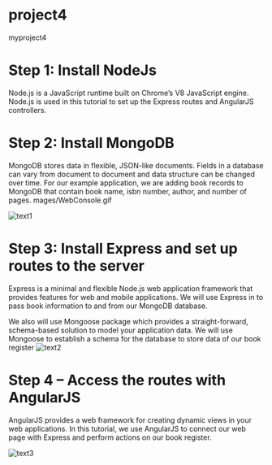 # project4
myproject4
# Step 1: Install NodeJs

Node.js is a JavaScript runtime built on Chrome’s V8 JavaScript engine. Node.js is used in this tutorial to set up the Express routes and AngularJS controllers.

# Step 2: Install MongoDB

MongoDB stores data in flexible, JSON-like documents. Fields in a database can vary from document to document and data structure can be changed over time. For our example application, we are adding book records to MongoDB that contain book name, isbn number, author, and number of pages.
mages/WebConsole.gif

![text1](https://user-images.githubusercontent.com/108102087/181847355-5ed927ba-f06b-4684-bd5c-64f8c0621b92.PNG)

# Step 3: Install Express and set up routes to the server

Express is a minimal and flexible Node.js web application framework that provides features for web and mobile applications. We will use Express in to pass book information to and from our MongoDB database.

We also will use Mongoose package which provides a straight-forward, schema-based solution to model your application data. We will use Mongoose to establish a schema for the database to store data of our book register
 ![text2](https://user-images.githubusercontent.com/108102087/181848905-10ae1609-ffed-4065-89ca-fbf1705ae707.PNG)

# Step 4 – Access the routes with AngularJS

AngularJS provides a web framework for creating dynamic views in your web applications. In this tutorial, we use AngularJS to connect our web page with Express and perform actions on our book register.

![text3](https://user-images.githubusercontent.com/108102087/181925992-cf8afbef-c435-4118-b498-62cc9713df74.PNG)
